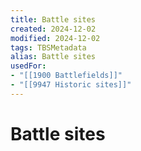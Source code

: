```yaml
---
title: Battle sites
created: 2024-12-02
modified: 2024-12-02
tags: TBSMetadata
alias: Battle sites
usedFor:
- "[[1900 Battlefields]]"
- "[[9947 Historic sites]]"
---
```

# Battle sites
